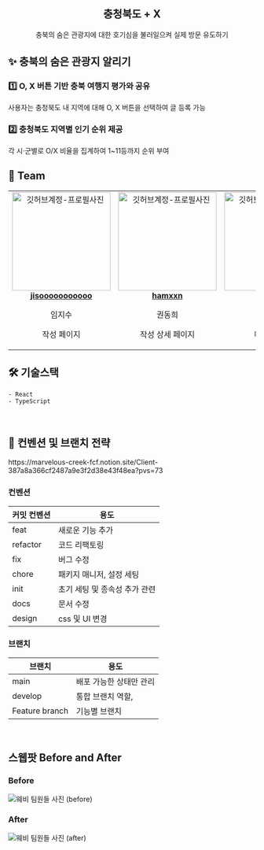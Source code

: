 <div align="center">
  <h2>충청북도 + X</h2>
  <p>충북의 숨은 관광지에 대한 호기심을 불러일으켜 실제 방문 유도하기</p>
</div>

<h2> ✨ 충북의 숨은 관광지 알리기 </h2>

<h3> 1️⃣ O, X 버튼 기반 충북 여행지 평가와 공유   </h3>
<div>사용자는 충청북도 내 지역에 대해 O, X 버튼을 선택하여 글 등록 가능
  <br /></div>

<h3> 2️⃣ 충청북도 지역별 인기 순위 제공 </h3>
<div>각 시·군별로 O/X 비율을 집계하여 1~11등까지 순위 부여
 <br /></div>

<h2> 👥 Team </h2>

<table align="center">
    <tr align="center">
        <td style="min-width: 150px;">
            <a href="https://github.com/jisooooooooooo">
                <img src="https://avatars.githubusercontent.com/u/101373627?s=400&u=dcfce1323b6a8c971b2baca839d5eeda4cbd852b&v=4" width="200" alt="깃허브계정-프로필사진" />
                <br />
                <b>jisooooooooooo</b>
            </a>
            <p>임지수</p>
            <p>작성 페이지</p>
        </td>
        <td style="min-width: 150px;">
            <a href="https://github.com/hamxxn">
                <img src="https://avatars.githubusercontent.com/u/150767569?v=4" width="200" alt="깃허브계정-프로필사진" />
                <br />
                <b>hamxxn</b>
            </a>
            <p>권동희</p>
            <p>작성 상세 페이지</p>
        </td>
        <td style="min-width: 150px;">
            <a href="https://github.com/shinjigu">
                <img src="https://avatars.githubusercontent.com/u/130023628?v=4" width="200" alt="깃허브계정-프로필사진" />
                <br />
                <b>shinjigu</b>
            </a>
            <p>신지수</p>
            <p>메인 페이지</p>
        </td>
        <td style="min-width: 150px;">
            <a href="https://github.com/karnelll">
                <img src="https://avatars.githubusercontent.com/u/165611407?v=4" width="200" alt="깃허브계정-프로필사진" />
                <br />
                <b>karnell</b>
            </a>
            <p>최서희</p>
            <p>스플래시, 메인 컴포넌트</p>
        </td>
    </tr>
</table>

<h2> 🛠 기술스택 </h2>



```
- React
- TypeScript
```

<br/>

<h2>  📄 컨벤션 및 브랜치 전략 </h2>
https://marvelous-creek-fcf.notion.site/Client-387a8a366cf2487a9e3f2d38e43f48ea?pvs=73


<h3> 컨벤션 </h3>

| 커밋 컨벤션 | 용도 |
| ----------- | ---- |
| feat        |   새로운 기능 추가   |
| refactor    |   코드 리팩토링   |
|  fix        |   버그 수정   |
|  chore      |   패키지 매니저, 설정 세팅|
|  init        |   초기 세팅 및 종속성 추가 관련  |
|  docs        |   문서 수정   |
|  design        |   css 및 UI 변경   |

<h3> 브랜치 </h3>

| 브랜치 | 용도 |
| ------ | ---- |
| main   |   배포 가능한 상태만 관리   |
|  develop    |   통합 브랜치 역할,    |
|   Feature branch    |   기능별 브랜치   |

<br/>

<h2>스웹팟 Before and After</h2>
<h3>Before</h3>
<img src="https://github.com/user-attachments/assets/37094129-945e-4eb6-970f-c97203f68674" alt="웨비 팀원들 사진 (before)"/>
 
<h3>After</h3>
<img src="" alt="웨비 팀원들 사진 (after)"/>
